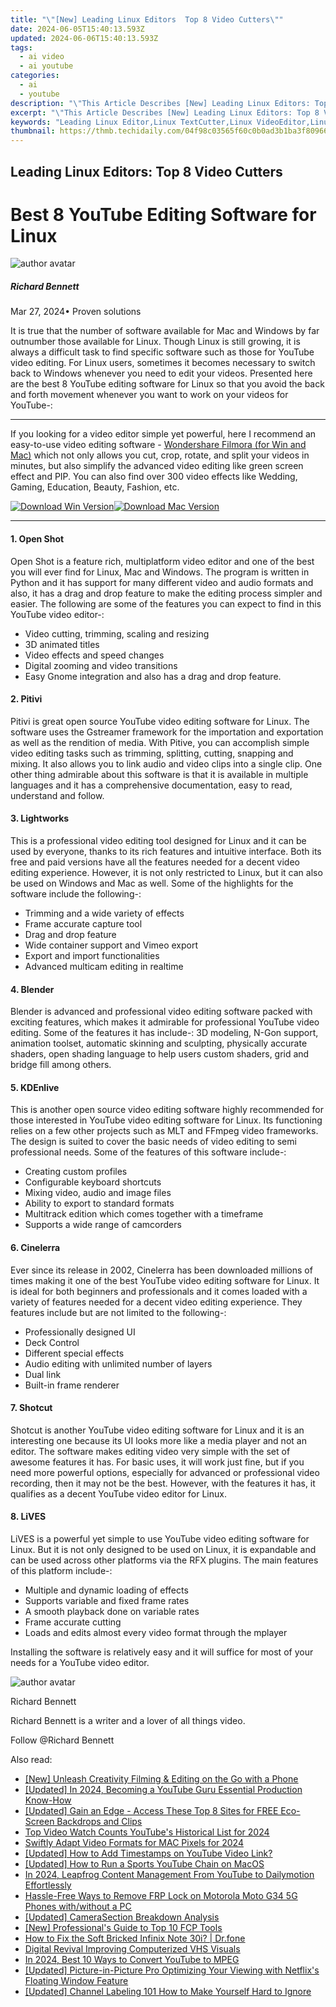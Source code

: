 ```yaml
---
title: "\"[New] Leading Linux Editors  Top 8 Video Cutters\""
date: 2024-06-05T15:40:13.593Z
updated: 2024-06-06T15:40:13.593Z
tags:
  - ai video
  - ai youtube
categories:
  - ai
  - youtube
description: "\"This Article Describes [New] Leading Linux Editors: Top 8 Video Cutters\""
excerpt: "\"This Article Describes [New] Leading Linux Editors: Top 8 Video Cutters\""
keywords: "Leading Linux Editor,Linux TextCutter,Linux VideoEditor,Linux EditingTools,Linux VideoEditing,Linux SoftwareVideo,TopLinuxEditors,PopularLinuxEditors,Linux CuttingSoftware,Linux VideoTrimming"
thumbnail: https://thmb.techidaily.com/04f98c03565f60c0b0ad3b1ba3f80966cc746c43e46cf7809dfb5c690e2c4abe.jpg
---
```


## Leading Linux Editors: Top 8 Video Cutters

# Best 8 YouTube Editing Software for Linux

![author avatar](https://images.wondershare.com/filmora/article-images/richard-bennett.jpg)

##### Richard Bennett

 Mar 27, 2024• Proven solutions

 It is true that the number of software available for Mac and Windows by far outnumber those available for Linux. Though Linux is still growing, it is always a difficult task to find specific software such as those for YouTube video editing. For Linux users, sometimes it becomes necessary to switch back to Windows whenever you need to edit your videos. Presented here are the best 8 YouTube editing software for Linux so that you avoid the back and forth movement whenever you want to work on your videos for YouTube-:

---

 If you looking for a video editor simple yet powerful, here I recommend an easy-to-use video editing software - [Wondershare Filmora (for Win and Mac)](https://tools.techidaily.com/wondershare/filmora/download/) which not only allows you cut, crop, rotate, and split your videos in minutes, but also simplify the advanced video editing like green screen effect and PIP. You can also find over 300 video effects like Wedding, Gaming, Education, Beauty, Fashion, etc.

[![Download Win Version](https://images.wondershare.com/filmora/guide/download-btn-win.jpg)](https://tools.techidaily.com/wondershare/filmora/download/)[![Download Mac Version](https://images.wondershare.com/filmora/guide/download-btn-mac.jpg)](https://tools.techidaily.com/wondershare/filmora/download/)

---

#### 1\.  Open Shot

 Open Shot is a feature rich, multiplatform video editor and one of the best you will ever find for Linux, Mac and Windows. The program is written in Python and it has support for many different video and audio formats and also, it has a drag and drop feature to make the editing process simpler and easier. The following are some of the features you can expect to find in this YouTube video editor-:

* Video cutting, trimming, scaling and resizing
* 3D animated titles
* Video effects and speed changes
* Digital zooming and video transitions
* Easy Gnome integration and also has a drag and drop feature.

#### 2\.  Pitivi

 Pitivi is great open source YouTube video editing software for Linux. The software uses the Gstreamer framework for the importation and exportation as well as the rendition of media. With Pitive, you can accomplish simple video editing tasks such as trimming, splitting, cutting, snapping and mixing. It also allows you to link audio and video clips into a single clip. One other thing admirable about this software is that it is available in multiple languages and it has a comprehensive documentation, easy to read, understand and follow.

#### 3\.  Lightworks

 This is a professional video editing tool designed for Linux and it can be used by everyone, thanks to its rich features and intuitive interface. Both its free and paid versions have all the features needed for a decent video editing experience. However, it is not only restricted to Linux, but it can also be used on Windows and Mac as well. Some of the highlights for the software include the following-:

* Trimming and a wide variety of effects
* Frame accurate capture tool
* Drag and drop feature
* Wide container support and Vimeo export
* Export and import functionalities
* Advanced multicam editing in realtime

#### 4\.  Blender

 Blender is advanced and professional video editing software packed with exciting features, which makes it admirable for professional YouTube video editing. Some of the features it has include-: 3D modeling, N-Gon support, animation toolset, automatic skinning and sculpting, physically accurate shaders, open shading language to help users custom shaders, grid and bridge fill among others.

#### 5\.  KDEnlive

 This is another open source video editing software highly recommended for those interested in YouTube video editing software for Linux. Its functioning relies on a few other projects such as MLT and FFmpeg video frameworks. The design is suited to cover the basic needs of video editing to semi professional needs. Some of the features of this software include-:

* Creating custom profiles
* Configurable keyboard shortcuts
* Mixing video, audio and image files
* Ability to export to standard formats
* Multitrack edition which comes together with a timeframe
* Supports a wide range of camcorders

#### 6\.  Cinelerra

 Ever since its release in 2002, Cinelerra has been downloaded millions of times making it one of the best YouTube video editing software for Linux. It is ideal for both beginners and professionals and it comes loaded with a variety of features needed for a decent video editing experience. They features include but are not limited to the following-:

* Professionally designed UI
* Deck Control
* Different special effects
* Audio editing with unlimited number of layers
* Dual link
* Built-in frame renderer

#### 7\.  Shotcut

 Shotcut is another YouTube video editing software for Linux and it is an interesting one because its UI looks more like a media player and not an editor. The software makes editing video very simple with the set of awesome features it has. For basic uses, it will work just fine, but if you need more powerful options, especially for advanced or professional video recording, then it may not be the best. However, with the features it has, it qualifies as a decent YouTube video editor for Linux.

#### 8. LiVES

 LiVES is a powerful yet simple to use YouTube video editing software for Linux. But it is not only designed to be used on Linux, it is expandable and can be used across other platforms via the RFX plugins. The main features of this platform include-:

* Multiple and dynamic loading of effects
* Supports variable and fixed frame rates
* A smooth playback done on variable rates
* Frame accurate cutting
* Loads and edits almost every video format through the mplayer

 Installing the software is relatively easy and it will suffice for most of your needs for a YouTube video editor.

![author avatar](https://images.wondershare.com/filmora/article-images/richard-bennett.jpg)

Richard Bennett

Richard Bennett is a writer and a lover of all things video.

Follow @Richard Bennett

<span class="atpl-alsoreadstyle">Also read:</span>
<div><ul>
<li><a href="https://facebook-video-share.techidaily.com/new-unleash-creativity-filming-and-editing-on-the-go-with-a-phone/"><u>[New] Unleash Creativity  Filming & Editing on the Go with a Phone</u></a></li>
<li><a href="https://facebook-video-share.techidaily.com/updated-in-2024-becoming-a-youtube-guru-essential-production-know-how/"><u>[Updated] In 2024, Becoming a YouTube Guru  Essential Production Know-How</u></a></li>
<li><a href="https://facebook-video-share.techidaily.com/updated-gain-an-edge-access-these-top-8-sites-for-free-eco-screen-backdrops-and-clips/"><u>[Updated] Gain an Edge - Access These Top 8 Sites for FREE Eco-Screen Backdrops and Clips</u></a></li>
<li><a href="https://facebook-video-share.techidaily.com/top-video-watch-counts-youtubes-historical-list-for-2024/"><u>Top Video Watch Counts  YouTube's Historical List for 2024</u></a></li>
<li><a href="https://facebook-video-share.techidaily.com/swiftly-adapt-video-formats-for-mac-pixels-for-2024/"><u>Swiftly Adapt Video Formats for MAC Pixels for 2024</u></a></li>
<li><a href="https://facebook-video-share.techidaily.com/updated-how-to-add-timestamps-on-youtube-video-link/"><u>[Updated] How to Add Timestamps on YouTube Video Link?</u></a></li>
<li><a href="https://facebook-video-share.techidaily.com/updated-how-to-run-a-sports-youtube-chain-on-macos/"><u>[Updated] How to Run a Sports YouTube Chain on MacOS</u></a></li>
<li><a href="https://youtube-stream.techidaily.com/in-2024-leapfrog-content-management-from-youtube-to-dailymotion-effortlessly/"><u>In 2024, Leapfrog Content Management  From YouTube to Dailymotion Effortlessly</u></a></li>
<li><a href="https://android-frp.techidaily.com/hassle-free-ways-to-remove-frp-lock-on-motorola-moto-g34-5g-phones-withwithout-a-pc-by-drfone-android/"><u>Hassle-Free Ways to Remove FRP Lock on Motorola Moto G34 5G Phones with/without a PC</u></a></li>
<li><a href="https://visual-screen-recording.techidaily.com/updated-camerasection-breakdown-analysis/"><u>[Updated] CameraSection Breakdown Analysis</u></a></li>
<li><a href="https://extra-approaches.techidaily.com/new-professionals-guide-to-top-10-fcp-tools/"><u>[New] Professional's Guide to Top 10 FCP Tools</u></a></li>
<li><a href="https://fix-guide.techidaily.com/how-to-fix-the-soft-bricked-infinix-note-30i-drfone-by-drfone-fix-android-problems-fix-android-problems/"><u>How to Fix the Soft Bricked Infinix Note 30i? | Dr.fone</u></a></li>
<li><a href="https://extra-lessons.techidaily.com/digital-revival-improving-computerized-vhs-visuals/"><u>Digital Revival  Improving Computerized VHS Visuals</u></a></li>
<li><a href="https://extra-tips.techidaily.com/in-2024-best-10-ways-to-convert-youtube-to-mpeg/"><u>In 2024, Best 10 Ways to Convert YouTube to MPEG</u></a></li>
<li><a href="https://extra-skills.techidaily.com/updated-picture-in-picture-pro-optimizing-your-viewing-with-netflixs-floating-window-feature/"><u>[Updated] Picture-in-Picture Pro  Optimizing Your Viewing with Netflix's Floating Window Feature</u></a></li>
<li><a href="https://youtube-video-recordings.techidaily.com/updated-channel-labeling-101-how-to-make-yourself-hard-to-ignore/"><u>[Updated] Channel Labeling 101  How to Make Yourself Hard to Ignore</u></a></li>
</ul></div>

<ins class="adsbygoogle"
      style="display:block"
      data-ad-client="ca-pub-7571918770474297"
      data-ad-slot="8358498916"
      data-ad-format="auto"
      data-full-width-responsive="true"></ins>